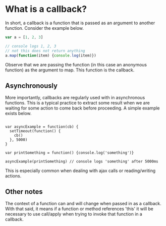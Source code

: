# What is a callback?

In short, a callback is a function that is passed as an argument to another function. Consider the example below.

```javascript
var a = [1, 2, 3]

// console logs 1, 2, 3
// not this does not return anything
a.map(function(item) {console.log(item)})
```

Observe that we are passing the function (in this case an anonymous function) as the argument to map. This function is the callback.

## Asynchronously

More importantly, callbacks are regularly used with in asynchronous functions. This is a typical practice to extract some result when we are waiting for some action to come back before proceeding. A simple example exists below.

```javascripts

var asyncExample = function(cb) {
  setTimeout(function() {
    cb()
  }, 5000)
}

var printSomething = function() {console.log('something')}

asyncExample(printSomething) // console logs 'something' after 5000ms
```

This is especially common when dealing with ajax calls or reading/writing actions.

## Other notes

The context of a function can and will change when passed in as a callback. With that said, it means if a function or method references 'this' it will be necessary to use call/apply when trying to invoke that function in a callback.




